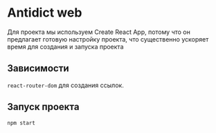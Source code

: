 # Antidict web

Для проекта мы используем Create React App, потому что он предлагает
готовую настройку проекта, что существенно ускоряет время для создания
и запуска проекта

## Зависимости

`react-router-dom` для создания ссылок.

## Запуск проекта

```shell script
npm start
```

